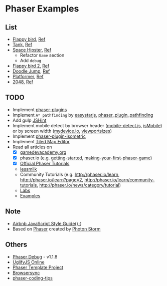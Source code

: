 # Phaser Examples

## List
- [Flappy bird](http://jojoee.github.io/phaser-examples/flappy-bird/), [Ref](https://developer.amazon.com/public/community/post/Tx1NQ9QEA4MWGTY/Intro-To-Phaser-Part-1-Setting-Up-Your-Dev-Environment-and-Phaser)
- [Tank](http://jojoee.github.io/phaser-examples/tank/), [Ref](http://phaser.io/tutorials/coding-tips-002/)
- [Space Hipster](http://jojoee.github.io/phaser-examples/space-hipster/), [Ref](https://gamedevacademy.org/html5-phaser-tutorial-spacehipster-a-space-exploration-game/)
  - Refactor `Game` section
  - Add `debug`
- [Flappy bird 2](http://jojoee.github.io/phaser-examples/flappy-bird-2/), [Ref](http://blog.lessmilk.com/how-to-make-flappy-bird-in-html5-2/)
- [Doodle Jump](http://jojoee.github.io/phaser-examples/doodle-jump/), [Ref](http://phaser.io/tutorials/coding-tips-003/)
- [Platformer](http://jojoee.github.io/phaser-examples/platformer/), [Ref](http://phaser.io/tutorials/making-your-first-phaser-game/index)
- [2048](http://jojoee.github.io/phaser-examples/2048/), [Ref](http://www.emanueleferonato.com/2014/04/04/how-to-create-a-complete-html5-2048-game-with-phaser)

## TODO
- Implement [phaser-plugins](https://github.com/photonstorm/phaser-plugins)
- Implement `A* pathfinding` by [easystarjs](https://github.com/prettymuchbryce/easystarjs), [phaser_plugin_pathfinding](https://github.com/appsbu-de/phaser_plugin_pathfinding)
- Add gulp [JSHint](http://jshint.com/)
- Implement mobile detect by browser header ([mobile-detect.js](https://github.com/hgoebl/mobile-detect.js), [isMobile](https://github.com/kaimallea/isMobile)) or by screen width ([mydevice.io](http://mydevice.io/devices/), [viewportsizes](http://viewportsizes.com/))
- Implement [phaser-plugin-isometric](http://www.rotates.org/phaser/iso/)
- Implement [Tiled Map Editor](http://www.mapeditor.org/)
- Read all articles on
  - [x] [gamedevacademy.org](https://gamedevacademy.org/category/tutorials/)
  - [x] phaser.io (e.g. [getting-started](http://phaser.io/tutorials/getting-started), [making-your-first-phaser-game](http://phaser.io/tutorials/making-your-first-phaser-game))
  - [x] [Official Phaser Tutorials](http://phaser.io/learn/official-tutorials)
  - [lessmilk](http://www.lessmilk.com/phaser-tutorial/)
  - Community Tutorials (e.g. http://phaser.io/learn, http://phaser.io/learn?page=2, http://phaser.io/learn/community-tutorials, http://phaser.io/news/category/tutorial)
  - [Labs](http://phaser.io/labs)
  - [Examples](http://phaser.io/examples)

## Note
- [Airbnb JavaScript Style Guide() {](https://github.com/airbnb/javascript)
- Based on [Phaser](http://phaser.io/) created by [Photon Storm](http://www.photonstorm.com/)

## Others
- [Phaser Debug](https://github.com/englercj/phaser-debug) - v1.1.8
- [UglifyJS Online](https://skalman.github.io/UglifyJS-online/)
- [Phaser Template Project](https://github.com/gamecook/phaser-project-template)
- [Browsersync](https://www.browsersync.io/docs/options/)
- [phaser-coding-tips](https://github.com/photonstorm/phaser-coding-tips)
